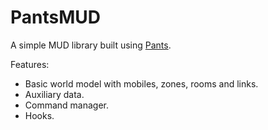 PantsMUD
========

A simple MUD library built using [Pants](http://pantspowered.org/).

Features:
 * Basic world model with mobiles, zones, rooms and links.
 * Auxiliary data.
 * Command manager.
 * Hooks.

